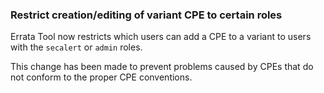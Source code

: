### Restrict creation/editing of variant CPE to certain roles

Errata Tool now restricts which users can add a CPE to a variant to users
with the `secalert` or `admin` roles.

This change has been made to prevent problems caused by CPEs that do not
conform to the proper CPE conventions.
